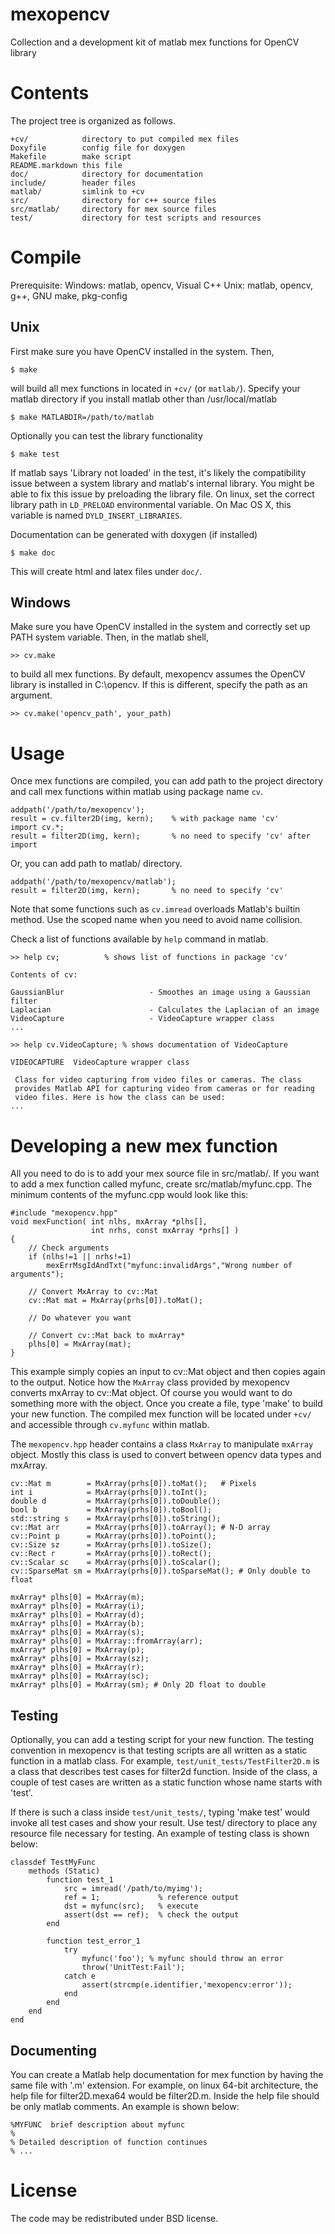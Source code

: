 mexopencv
=========

Collection and a development kit of matlab mex functions for OpenCV library


Contents
========

The project tree is organized as follows.

    +cv/            directory to put compiled mex files
    Doxyfile        config file for doxygen
    Makefile        make script
    README.markdown this file
    doc/            directory for documentation
    include/        header files
    matlab/         simlink to +cv
    src/            directory for c++ source files
    src/matlab/     directory for mex source files
    test/           directory for test scripts and resources


Compile
=======

Prerequisite:
Windows: matlab, opencv, Visual C++
Unix: matlab, opencv, g++, GNU make, pkg-config

Unix
----

First make sure you have OpenCV installed in the system. Then,

    $ make

will build all mex functions in located in `+cv/` (or `matlab/`).
Specify your matlab directory if you install matlab other than /usr/local/matlab

    $ make MATLABDIR=/path/to/matlab

Optionally you can test the library functionality

    $ make test

If matlab says 'Library not loaded' in the test, it's likely the compatibility
issue between a system library and matlab's internal library. You might be able
to fix this issue by preloading the library file. On linux, set the correct
library path in `LD_PRELOAD` environmental variable. On Mac OS X, this variable
is named `DYLD_INSERT_LIBRARIES`.

Documentation can be generated with doxygen (if installed)

    $ make doc

This will create html and latex files under `doc/`.


Windows
-------

Make sure you have OpenCV installed in the system and correctly set up PATH
system variable. Then, in the matlab shell,

    >> cv.make

to build all mex functions. By default, mexopencv assumes the OpenCV library is
installed in C:\opencv. If this is different, specify the path as an argument.

    >> cv.make('opencv_path', your_path)


Usage
=====

Once mex functions are compiled, you can add path to the project directory and
call mex functions within matlab using package name `cv`.

    addpath('/path/to/mexopencv');
    result = cv.filter2D(img, kern);    % with package name 'cv'
    import cv.*;
    result = filter2D(img, kern);       % no need to specify 'cv' after import

Or, you can add path to matlab/ directory.
 
    addpath('/path/to/mexopencv/matlab');
    result = filter2D(img, kern);       % no need to specify 'cv'

Note that some functions such as `cv.imread` overloads Matlab's builtin method.
Use the scoped name when you need to avoid name collision.

Check a list of functions available by `help` command in matlab.

    >> help cv;          % shows list of functions in package 'cv'
    
    Contents of cv:
    
    GaussianBlur                   - Smoothes an image using a Gaussian filter
    Laplacian                      - Calculates the Laplacian of an image
    VideoCapture                   - VideoCapture wrapper class
    ...
    
    >> help cv.VideoCapture; % shows documentation of VideoCapture
    
    VIDEOCAPTURE  VideoCapture wrapper class
    
     Class for video capturing from video files or cameras. The class
     provides Matlab API for capturing video from cameras or for reading
     video files. Here is how the class can be used:
    ...


Developing a new mex function
=============================

All you need to do is to add your mex source file in src/matlab/. If you
want to add a mex function called myfunc, create src/matlab/myfunc.cpp.
The minimum contents of the myfunc.cpp would look like this:

    #include "mexopencv.hpp"
    void mexFunction( int nlhs, mxArray *plhs[],
                      int nrhs, const mxArray *prhs[] )
    {
    	// Check arguments
        if (nlhs!=1 || nrhs!=1)
            mexErrMsgIdAndTxt("myfunc:invalidArgs","Wrong number of arguments");
        
        // Convert MxArray to cv::Mat
        cv::Mat mat = MxArray(prhs[0]).toMat();
        
        // Do whatever you want
        
        // Convert cv::Mat back to mxArray*
        plhs[0] = MxArray(mat);
    }

This example simply copies an input to cv::Mat object and then copies again to
the output. Notice how the `MxArray` class provided by mexopencv converts
mxArray to cv::Mat object. Of course you would want to do something more with
the object. Once you create a file, type 'make' to build your new function. The
compiled mex function will be located under `+cv/` and accessible through
`cv.myfunc` within matlab.

The `mexopencv.hpp` header contains a class `MxArray` to manipulate `mxArray`
object. Mostly this class is used to convert between opencv data types and
mxArray.

    cv::Mat m        = MxArray(prhs[0]).toMat();   # Pixels
    int i            = MxArray(prhs[0]).toInt();
    double d         = MxArray(prhs[0]).toDouble();
    bool b           = MxArray(prhs[0]).toBool();
    std::string s    = MxArray(prhs[0]).toString();
    cv::Mat arr      = MxArray(prhs[0]).toArray(); # N-D array
    cv::Point p      = MxArray(prhs[0]).toPoint();
    cv::Size sz      = MxArray(prhs[0]).toSize();
    cv::Rect r       = MxArray(prhs[0]).toRect();
    cv::Scalar sc    = MxArray(prhs[0]).toScalar();
    cv::SparseMat sm = MxArray(prhs[0]).toSparseMat(); # Only double to float

    mxArray* plhs[0] = MxArray(m);
    mxArray* plhs[0] = MxArray(i);
    mxArray* plhs[0] = MxArray(d);
    mxArray* plhs[0] = MxArray(b);
    mxArray* plhs[0] = MxArray(s);
    mxArray* plhs[0] = MxArray::fromArray(arr);
    mxArray* plhs[0] = MxArray(p);
    mxArray* plhs[0] = MxArray(sz);
    mxArray* plhs[0] = MxArray(r);
    mxArray* plhs[0] = MxArray(sc);
    mxArray* plhs[0] = MxArray(sm); # Only 2D float to double


Testing
-------

Optionally, you can add a testing script for your new function. The testing
convention in mexopencv is that testing scripts are all written as a static
function in a matlab class. For example, `test/unit_tests/TestFilter2D.m` is
a class that describes test cases for filter2d function. Inside of the class,
a couple of test cases are written as a static function whose name starts with
'test'.

If there is such a class inside `test/unit_tests/`, typing 'make test' would
invoke all test cases and show your result. Use test/ directory to place any
resource file necessary for testing. An example of testing class is shown below:

    classdef TestMyFunc
        methods (Static)
            function test_1
                src = imread('/path/to/myimg');
                ref = 1;             % reference output
                dst = myfunc(src);   % execute
                assert(dst == ref);  % check the output
            end
            
            function test_error_1
                try
                    myfunc('foo'); % myfunc should throw an error
                    throw('UnitTest:Fail');
                catch e
                    assert(strcmp(e.identifier,'mexopencv:error'));
                end
            end
        end
    end

Documenting
-----------

You can create a Matlab help documentation for mex function by having the same
file with '.m' extension. For example, on linux 64-bit architecture, the help
file for filter2D.mexa64 would be filter2D.m. Inside the help file should be
only matlab comments. An example is shown below:

    %MYFUNC  brief description about myfunc
    %
    % Detailed description of function continues
    % ...

License
=======

The code may be redistributed under BSD license.
